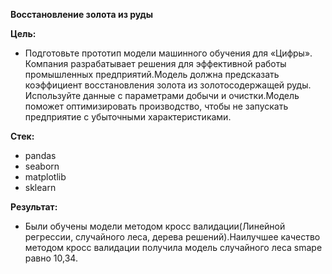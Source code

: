 **Восстановление золота из руды** 

**Цель:** 
* Подготовьте прототип модели машинного обучения для «Цифры». Компания разрабатывает решения для эффективной работы промышленных предприятий.Модель должна предсказать коэффициент восстановления золота из золотосодержащей руды. Используйте данные с параметрами добычи и очистки.Модель поможет оптимизировать производство, чтобы не запускать предприятие с убыточными характеристиками.

**Стек:** 
* pandas 
* seaborn
* matplotlib
* sklearn

**Результат:** 
* Были обучены модели методом кросс валидации(Линейной регрессии, случайного леса, дерева решений).Наилучшее качество методом кросс валидации получила модель случайного леса smape равно 10,34.

